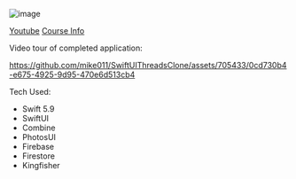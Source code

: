 ![image](https://github.com/mike011/SwiftUIThreadsClone/assets/705433/6610b04c-2705-4a8b-8cf2-cb125c356d4b)

[Youtube](https://youtu.be/MfwdchNNW78) [Course Info](https://appstuff.teachable.com/p/swiftui-threads-pro)

Video tour of completed application:

https://github.com/mike011/SwiftUIThreadsClone/assets/705433/0cd730b4-e675-4925-9d95-470e6d513cb4

Tech Used:
- Swift 5.9
- SwiftUI
- Combine
- PhotosUI
- Firebase
- Firestore
- Kingfisher
